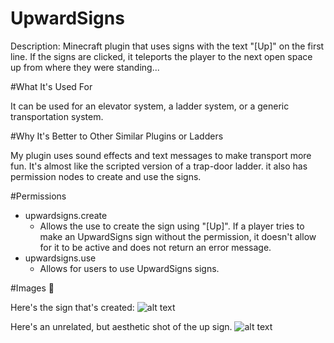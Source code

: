 # UpwardSigns

Description: Minecraft plugin that uses signs with the text "[Up]" on the first line. If the signs are clicked, it teleports the player to the next open space up from where they were standing...


#What It's Used For

It can be used for an elevator system, a ladder system, or a generic transportation system.


#Why It's Better to Other Similar Plugins or Ladders

My plugin uses sound effects and text messages to make transport more fun. It's almost like the scripted version of a trap-door ladder.  it also has permission nodes to create and use the signs.


#Permissions

* upwardsigns.create
  * Allows the use to create the sign using "[Up]". If a player tries to make an UpwardSigns sign without the permission, it doesn't allow for it to be active and does not return an error message.
* upwardsigns.use 
  * Allows for users to use UpwardSigns signs.


#Images :art:

Here's the sign that's created:
![alt text](http://image.prntscr.com/image/fe539996ed9740e0b3f9e09fb7d2cff6.png "Up Sign")

Here's an unrelated, but aesthetic shot of the up sign.
![alt text](http://image.prntscr.com/image/53caf8ff31b546bbaf78e2619bb2d5a6.png "Aesthetic Shot")

